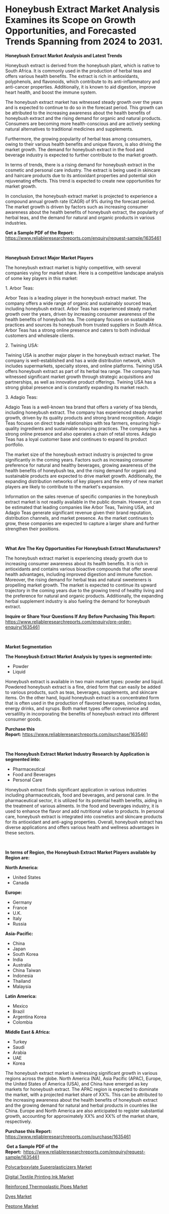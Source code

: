 <p><h1>Honeybush Extract Market Analysis Examines its Scope on Growth Opportunities, and Forecasted Trends Spanning from 2024 to 2031.</h1></p><p><strong>Honeybush Extract Market Analysis and Latest Trends</strong></p>
<p><p>Honeybush extract is derived from the honeybush plant, which is native to South Africa. It is commonly used in the production of herbal teas and offers various health benefits. The extract is rich in antioxidants, polyphenols, and flavonoids, which contribute to its anti-inflammatory and anti-cancer properties. Additionally, it is known to aid digestion, improve heart health, and boost the immune system.</p><p>The honeybush extract market has witnessed steady growth over the years and is expected to continue to do so in the forecast period. This growth can be attributed to the increasing awareness about the health benefits of honeybush extract and the rising demand for organic and natural products. Consumers are becoming more health-conscious and are actively seeking natural alternatives to traditional medicines and supplements.</p><p>Furthermore, the growing popularity of herbal teas among consumers, owing to their various health benefits and unique flavors, is also driving the market growth. The demand for honeybush extract in the food and beverage industry is expected to further contribute to the market growth.</p><p>In terms of trends, there is a rising demand for honeybush extract in the cosmetic and personal care industry. The extract is being used in skincare and haircare products due to its antioxidant properties and potential skin rejuvenating effects. This trend is expected to create new opportunities for market growth.</p><p>In conclusion, the honeybush extract market is projected to experience a compound annual growth rate (CAGR) of 9% during the forecast period. The market growth is driven by factors such as increasing consumer awareness about the health benefits of honeybush extract, the popularity of herbal teas, and the demand for natural and organic products in various industries.</p></p>
<p><strong>Get a Sample PDF of the Report:&nbsp;</strong> <a href="https://www.reliableresearchreports.com/enquiry/request-sample/1635461">https://www.reliableresearchreports.com/enquiry/request-sample/1635461</a></p>
<p>&nbsp;</p>
<p><strong>Honeybush Extract Major Market Players</strong></p>
<p><p>The honeybush extract market is highly competitive, with several companies vying for market share. Here is a competitive landscape analysis of some key players in this market:</p><p>1. Arbor Teas:</p><p>Arbor Teas is a leading player in the honeybush extract market. The company offers a wide range of organic and sustainably sourced teas, including honeybush extract. Arbor Teas has experienced steady market growth over the years, driven by increasing consumer awareness of the health benefits of honeybush tea. The company focuses on sustainable practices and sources its honeybush from trusted suppliers in South Africa. Arbor Teas has a strong online presence and caters to both individual customers and wholesale clients.</p><p>2. Twining USA:</p><p>Twining USA is another major player in the honeybush extract market. The company is well-established and has a wide distribution network, which includes supermarkets, specialty stores, and online platforms. Twining USA offers honeybush extract as part of its herbal tea range. The company has witnessed significant market growth through strategic acquisitions and partnerships, as well as innovative product offerings. Twining USA has a strong global presence and is constantly expanding its market reach.</p><p>3. Adagio Teas:</p><p>Adagio Teas is a well-known tea brand that offers a variety of tea blends, including honeybush extract. The company has experienced steady market growth, driven by its quality products and strong brand recognition. Adagio Teas focuses on direct trade relationships with tea farmers, ensuring high-quality ingredients and sustainable sourcing practices. The company has a strong online presence and also operates a chain of retail stores. Adagio Teas has a loyal customer base and continues to expand its product portfolio.</p><p>The market size of the honeybush extract industry is projected to grow significantly in the coming years. Factors such as increasing consumer preference for natural and healthy beverages, growing awareness of the health benefits of honeybush tea, and the rising demand for organic and sustainable products are expected to drive market growth. Additionally, the expanding distribution networks of key players and the entry of new market players are likely to contribute to the market's expansion.</p><p>Information on the sales revenue of specific companies in the honeybush extract market is not readily available in the public domain. However, it can be estimated that leading companies like Arbor Teas, Twining USA, and Adagio Teas generate significant revenue given their brand reputation, distribution channels, and market presence. As the market continues to grow, these companies are expected to capture a larger share and further strengthen their positions.</p></p>
<p>&nbsp;</p>
<p><strong>What Are The Key Opportunities For Honeybush Extract Manufacturers?</strong></p>
<p><p>The honeybush extract market is experiencing steady growth due to increasing consumer awareness about its health benefits. It is rich in antioxidants and contains various bioactive compounds that offer several health advantages, including improved digestion and immune function. Moreover, the rising demand for herbal teas and natural sweeteners is propelling market growth. The market is expected to continue its upward trajectory in the coming years due to the growing trend of healthy living and the preference for natural and organic products. Additionally, the expanding herbal supplement industry is also fueling the demand for honeybush extract.</p></p>
<p><strong>Inquire or Share Your Questions If Any Before Purchasing This Report:</strong> <a href="https://www.reliableresearchreports.com/enquiry/pre-order-enquiry/1635461">https://www.reliableresearchreports.com/enquiry/pre-order-enquiry/1635461</a></p>
<p>&nbsp;</p>
<p><strong>Market Segmentation</strong></p>
<p><strong>The Honeybush Extract Market Analysis by types is segmented into:</strong></p>
<p><ul><li>Powder</li><li>Liquid</li></ul></p>
<p><p>Honeybush extract is available in two main market types: powder and liquid. Powdered honeybush extract is a fine, dried form that can easily be added to various products, such as teas, beverages, supplements, and skincare items. On the other hand, liquid honeybush extract is a concentrated form that is often used in the production of flavored beverages, including sodas, energy drinks, and syrups. Both market types offer convenience and versatility in incorporating the benefits of honeybush extract into different consumer goods.</p></p>
<p><strong>Purchase this Report:&nbsp;</strong><a href="https://www.reliableresearchreports.com/purchase/1635461">https://www.reliableresearchreports.com/purchase/1635461</a></p>
<p>&nbsp;</p>
<p><strong>The Honeybush Extract Market Industry Research by Application is segmented into:</strong></p>
<p><ul><li>Pharmaceutical</li><li>Food and Beverages</li><li>Personal Care</li></ul></p>
<p><p>Honeybush extract finds significant application in various industries including pharmaceuticals, food and beverages, and personal care. In the pharmaceutical sector, it is utilized for its potential health benefits, aiding in the treatment of various ailments. In the food and beverages industry, it is used to enhance the flavor and add nutritional value to products. In personal care, honeybush extract is integrated into cosmetics and skincare products for its antioxidant and anti-aging properties. Overall, honeybush extract has diverse applications and offers various health and wellness advantages in these sectors.</p></p>
<p>&nbsp;</p>
<p><strong>In terms of Region, the Honeybush Extract Market Players available by Region are:</strong></p>
<p>
    <p> <strong> North America: </strong>
        <ul>
            <li>United States</li>
            <li>Canada</li>
        </ul>
        </p> 
    <p> <strong> Europe: </strong>
        <ul>
            <li>Germany</li>
            <li>France</li>
            <li>U.K.</li>
            <li>Italy</li>
            <li>Russia</li>
        </ul>
        </p> 
    <p> <strong> Asia-Pacific: </strong>
        <ul>
            <li>China</li>
            <li>Japan</li>
            <li>South Korea</li>
            <li>India</li>
            <li>Australia</li>
            <li>China Taiwan</li>
            <li>Indonesia</li>
            <li>Thailand</li>
            <li>Malaysia</li>
        </ul>
        </p> 
    <p> <strong> Latin America: </strong>
        <ul>
            <li>Mexico</li>
            <li>Brazil</li>
            <li>Argentina Korea</li>
            <li>Colombia</li>
        </ul>
        </p> 
    <p> <strong> Middle East & Africa: </strong>
        <ul>
            <li>Turkey</li>
            <li>Saudi</li>
            <li>Arabia</li>
            <li>UAE</li>
            <li>Korea</li>
        </ul>
    </p>
    </p>
<p><p>The honeybush extract market is witnessing significant growth in various regions across the globe. North America (NA), Asia Pacific (APAC), Europe, the United States of America (USA), and China have emerged as key markets for honeybush extract. The APAC region is expected to dominate the market, with a projected market share of XX%. This can be attributed to the increasing awareness about the health benefits of honeybush extract and the growing demand for natural and herbal products in countries like China. Europe and North America are also anticipated to register substantial growth, accounting for approximately XX% and XX% of the market share, respectively.</p></p>
<p><strong>Purchase this Report: </strong><a href="https://www.reliableresearchreports.com/purchase/1635461">https://www.reliableresearchreports.com/purchase/1635461</a></p>
<p>&nbsp;<strong>Get a Sample PDF of the Report:&nbsp;&nbsp;</strong><a href="https://www.reliableresearchreports.com/enquiry/request-sample/1635461">https://www.reliableresearchreports.com/enquiry/request-sample/1635461</a></p>
<p><strong></strong></p>
<p><p><a href="https://medium.com/@royalmiller09/polycarboxylate-superplasticizers-market-size-market-outlook-and-market-forecast-2024-to-2031-2e6ba8b98bb2">Polycarboxylate Superplasticizers Market</a></p><p><a href="https://medium.com/@royalmiller09/digital-textile-printing-ink-market-comprehensive-assessment-by-type-application-and-geography-b0e0d79a92fb">Digital Textile Printing Ink Market</a></p><p><a href="https://medium.com/@royalmiller09/reinforced-thermoplastic-pipes-market-comprehensive-assessment-by-type-application-and-geography-71cab8a5b179">Reinforced Thermoplastic Pipes Market</a></p><p><a href="https://medium.com/@royalmiller09/dyes-market-report-reveals-the-latest-trends-and-growth-opportunities-of-this-market-f97025c9aa22">Dyes Market</a></p><p><a href="https://medium.com/@royalmiller09/decoding-peptone-market-metrics-market-share-trends-and-growth-patterns-32d0076be2e6">Peptone Market</a></p></p>